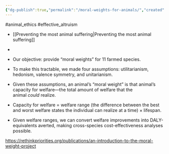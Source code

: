 ```yaml
---
{"dg-publish":true,"permalink":"/moral-weights-for-animals/","created":"2025-10-23T17:42:42.953+01:00","updated":"2025-10-23T18:06:08.649+01:00"}
---
```


#animal_ethics #effective_altruism 

- [[Preventing the most animal suffering\|Preventing the most animal suffering]]
- 

- Our objective: provide “moral weights” for 11 farmed species.
- To make this tractable, we made four assumptions: utilitarianism, hedonism, valence symmetry, and unitarianism.
- Given these assumptions, an animal’s “moral weight” is that animal’s capacity for welfare—the total amount of welfare that the animal _could_ realize.
- Capacity for welfare = welfare range (the difference between the best and worst welfare states the individual can realize at a time) × lifespan.
- Given welfare ranges, we can convert welfare improvements into DALY-equivalents averted, making cross-species cost-effectiveness analyses possible.

https://rethinkpriorities.org/publications/an-introduction-to-the-moral-weight-project